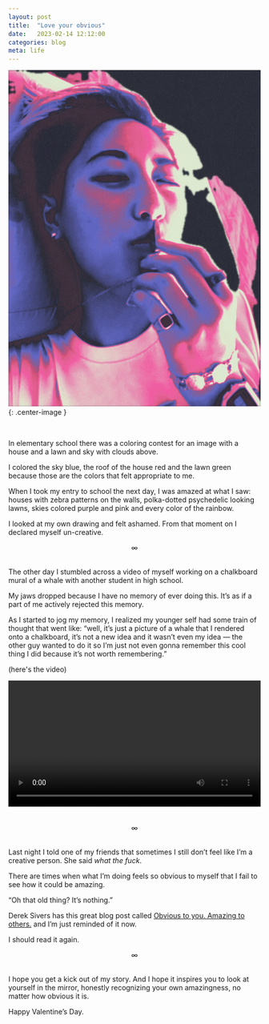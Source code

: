 ```yaml
---
layout: post
title:  "Love your obvious"
date:   2023-02-14 12:12:00
categories: blog
meta: life
---
```


![obvious](/images/obvious.JPG){: .center-image }

<br />

In elementary school there was a coloring contest for an image with a house and a lawn and sky with clouds above.

I colored the sky blue, the roof of the house red and the lawn green because those are the colors that felt appropriate to me.

When I took my entry to school the next day, I was amazed at what I saw: houses with zebra patterns on the walls, polka-dotted psychedelic looking lawns, skies colored purple and pink and every color of the rainbow.

I looked at my own drawing and felt ashamed. From that moment on I declared myself un-creative.
<br />
<div align="center"> ∞ </div>
<br />

The other day I stumbled across a video of myself working on a chalkboard mural of a whale with another student in high school.

My jaws dropped because I have no memory of ever doing this. It’s as if a part of me actively rejected this memory.

As I started to jog my memory, I realized my younger self had some train of thought that went like: “well, it’s just a picture of a whale that I rendered onto a chalkboard, it’s not a new idea and it wasn’t even my idea — the other guy wanted to do it so I’m just not even gonna remember this cool thing I did because it’s not worth remembering.”

(here's the video)

<video controls="controls" src="https://video.fmid1-3.fna.fbcdn.net/v/t42.1790-2/1301045_10201474309918077_12648_n.mp4?_nc_cat=103&ccb=1-7&_nc_sid=985c63&efg=eyJybHIiOjY3NiwicmxhIjoxMDQxLCJ2ZW5jb2RlX3RhZyI6InNkIn0%3D&_nc_ohc=F86aIm0PzTQAX_DLfEp&rl=676&vabr=376&_nc_ht=video.fmid1-3.fna&oh=00_AfAU0hQaAXE9yzwytu2hhLgowA8JulGGQX5F9KifTFeNvQ&oe=63EBFCB2" width="100%"></video>

<br />
<div align="center"> ∞ </div>
<br />

Last night I told one of my friends that sometimes I still don’t feel like I’m a creative person. She said *what the fuck*.

There are times when what I’m doing feels so obvious to myself that I fail to see how it could be amazing.

“Oh that old thing? It’s nothing.”

Derek Sivers has this great blog post called [Obvious to you. Amazing to others.](https://sive.rs/obvious) and I’m just reminded of it now.

I should read it again.
<br />
<div align="center"> ∞ </div>
<br />

I hope you get a kick out of my story. And I hope it inspires you to look at yourself in the mirror, honestly recognizing your own amazingness, no matter how obvious it is.

Happy Valentine’s Day.
